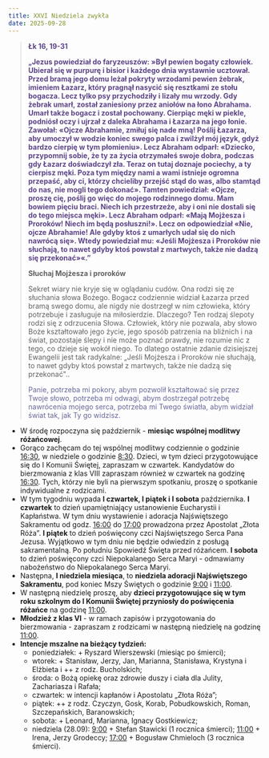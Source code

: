 ```yaml
---
title: XXVI Niedziela zwykła
date: 2025-09-28
---
```


> **<span style="color: #5D4587;">Łk 16, 19-31 </span>**
>
> **<span style="color: #5D4587;">„Jezus powiedział do faryzeuszów: »Był pewien bogaty człowiek. Ubierał się w purpurę i bisior i każdego dnia wystawnie ucztował. Przed bramą jego domu leżał pokryty wrzodami pewien żebrak, imieniem Łazarz, który pragnął nasycić się resztkami ze stołu bogacza. Lecz tylko psy przychodziły i lizały mu wrzody. Gdy żebrak umarł, został zaniesiony przez aniołów na łono Abrahama. Umarł także bogacz i został pochowany. Cierpiąc męki w piekle, podniósł oczy i ujrzał z daleka Abrahama i Łazarza na jego łonie. Zawołał: «Ojcze Abrahamie, zmiłuj się nade mną! Poślij Łazarza, aby umoczył w wodzie koniec swego palca i zwilżył mój język, gdyż bardzo cierpię w tym płomieniu». Lecz Abraham odparł: «Dziecko, przypomnij sobie, że ty za życia otrzymałeś swoje dobra, podczas gdy Łazarz doświadczył zła. Teraz on tutaj doznaje pociechy, a ty cierpisz męki. Poza tym między nami a wami istnieje ogromna przepaść, aby ci, którzy chcieliby przejść stąd do was, albo stamtąd do nas, nie mogli tego dokonać». Tamten powiedział: «Ojcze, proszę cię, poślij go więc do mojego rodzinnego domu. Mam bowiem pięciu braci. Niech ich przestrzeże, aby i oni nie dostali się do tego miejsca męki». Lecz Abraham odparł: «Mają Mojżesza i Proroków! Niech im będą posłuszni!». Lecz on odpowiedział «Nie, ojcze Abrahamie! Ale gdyby ktoś z umarłych udał się do nich nawrócą się». Wtedy powiedział mu: «Jeśli Mojżesza i Proroków nie słuchają, to nawet gdyby ktoś powstał z martwych, także nie dadzą się przekonać»«.”</span>**
>
>
>
> **Słuchaj Mojżesza i proroków**
>
> Sekret wiary nie kryje się w oglądaniu cudów. Ona rodzi się ze słuchania słowa Bożego. Bogacz codziennie widział Łazarza przed bramą swego domu, ale nigdy nie dostrzegł w nim człowieka, który potrzebuje i zasługuje na miłosierdzie. Dlaczego? Ten rodzaj ślepoty rodzi się z odrzucenia Słowa. Człowiek, który nie pozwala, aby słowo Boże kształtowało jego życie, jego sposób patrzenia na bliźnich i na świat, pozostaje ślepy i nie może poznać prawdy, nie rozumie nic z tego, co dzieje się wokół niego. To dlatego ostatnie zdanie dzisiejszej Ewangelii jest tak radykalne: „Jeśli Mojżesza i Proroków nie słuchają, to nawet gdyby ktoś powstał z martwych, także nie dadzą się przekonać"..
>
> <span style="color: #666699;">Panie, potrzeba mi pokory, abym pozwolił kształtować się przez Twoje słowo, potrzeba mi odwagi, abym dostrzegał potrzebę nawrócenia mojego serca, potrzeba mi Twego światła, abym widział świat tak, jak Ty go widzisz.
> &nbsp;

- W środę rozpoczyna się październik - **miesiąc wspólnej modlitwy różańcowej**.
- Gorąco zachęcam do tej wspólnej modlitwy codziennie o godzinie <u>16:30</u>, w niedziele o godzinie <u>8:30</u>.
Dzieci, w tym dzieci przygotowujące się do I Komunii Świętej, zapraszam w czwartek. Kandydatów do bierzmowania z klas VIII zapraszam również w czwartek na godzinę <u>16:30</u>. Tych, którzy nie byli na pierwszym spotkaniu, proszę o spotkanie indywidualne z rodzicami.
- W tym tygodniu wypada **I czwartek, I piątek i I sobota** października. **I czwartek** to dzień upamiętniający ustanowienie Eucharystii i Kapłaństwa. W tym dniu wystawienie i adoracja Najświętszego Sakramentu od godz. <u>16:00</u> do <u>17:00</u> prowadzona przez Apostolat „Złota Róża”. **I piątek** to dzień poświęcony czci Najświętszego Serca Pana Jezusa. Wyjątkowo w tym dniu nie będzie odwiedzin z posługą sakramentalną. Po południu Spowiedź Święta przed różańcem. **I sobota** to dzień poświęcony czci Niepokalanego Serca Maryi - odmawiamy nabożeństwo do Niepokalanego Serca Maryi.
- Następna, **I niedziela miesiąca**, to **niedziela adoracji Najświętszego Sakramentu**, pod koniec Mszy Świętych o godzinie <u>9:00</u> i <u>11:00</u>.
- W następną niedzielę proszę, aby **dzieci przygotowujące się w tym roku szkolnym do I Komunii Świętej przyniosły do poświęcenia różańce** na godzinę <u>11:00</u>.
- **Młodzież z klas VI** - w ramach zapisów i przygotowania do bierzmowania - zapraszam z rodzicami w następną niedzielę na godzinę <u>11:00</u>.
- **Intencje mszalne na bieżący tydzień:**
  - poniedziałek: + Ryszard Wierszewski (miesiąc po śmierci);
  - wtorek: + Stanisław, Jerzy, Jan, Marianna, Stanisława, Krystyna i Elżbieta i ++ z rodz. Bucholskich;
  - środa: o Bożą opiekę oraz zdrowie duszy i ciała dla Julity, Zachariasza i Rafała;
  - czwartek: w intencji kapłanów i Apostolatu „Złota Róża”;
  - piątek: ++ z rodz. Czyczyn, Gosk, Korab, Pobudkowskich, Roman, Szczepańskich, Baranowskich;
  - sobota: + Leonard, Marianna, Ignacy Gostkiewicz;
  - niedziela (28.09): <u>9:00</u> + Stefan Stawicki (1 rocznica śmierci); <u>11:00</u> + Irena, Jerzy Grodeccy; <u>17:00</u> + Bogusław Chmieloch (3 rocznica śmierci).


